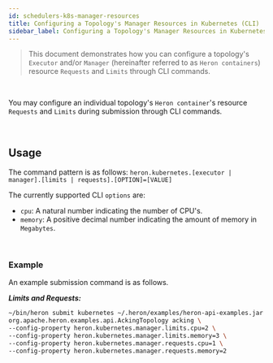 ```yaml
---
id: schedulers-k8s-manager-resources
title: Configuring a Topology's Manager Resources in Kubernetes (CLI)
sidebar_label: Configuring a Topology's Manager Resources in Kubernetes (CLI)
---
```

<!--
    Licensed to the Apache Software Foundation (ASF) under one
    or more contributor license agreements.  See the NOTICE file
    distributed with this work for additional information
    regarding copyright ownership.  The ASF licenses this file
    to you under the Apache License, Version 2.0 (the
    "License"); you may not use this file except in compliance
    with the License.  You may obtain a copy of the License at
      http://www.apache.org/licenses/LICENSE-2.0
    Unless required by applicable law or agreed to in writing,
    software distributed under the License is distributed on an
    "AS IS" BASIS, WITHOUT WARRANTIES OR CONDITIONS OF ANY
    KIND, either express or implied.  See the License for the
    specific language governing permissions and limitations
    under the License.
-->

> This document demonstrates how you can configure a topology's `Executor` and/or `Manager` (hereinafter referred to as `Heron containers`) resource `Requests` and `Limits` through CLI commands.

<br/>

You may configure an individual topology's `Heron container`'s resource `Requests` and `Limits` during submission through CLI commands.

<br>

## Usage

The command pattern is as follows:
`heron.kubernetes.[executor | manager].[limits | requests].[OPTION]=[VALUE]`

The currently supported CLI `options` are:

* `cpu`: A natural number indicating the number of CPU's.
* `memory`: A positive decimal number indicating the amount of memory in `Megabytes`.

<br>

### Example

An example submission command is as follows.

***Limits and Requests:***

```bash
~/bin/heron submit kubernetes ~/.heron/examples/heron-api-examples.jar \
org.apache.heron.examples.api.AckingTopology acking \
--config-property heron.kubernetes.manager.limits.cpu=2 \
--config-property heron.kubernetes.manager.limits.memory=3 \
--config-property heron.kubernetes.manager.requests.cpu=1 \
--config-property heron.kubernetes.manager.requests.memory=2
```
